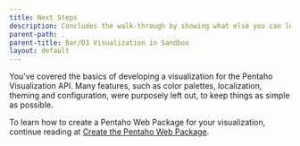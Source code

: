 ```yaml
---
title: Next Steps
description: Concludes the walk-through by showing what else you can learn.
parent-path: .
parent-title: Bar/D3 Visualization in Sandbox
layout: default
---
```


You've covered the basics of developing a visualization for the Pentaho Visualization API.
Many features, such as color palettes, localization, theming and configuration, were purposely left out, 
to keep things as simple as possible.

To learn how to create a Pentaho Web Package for your visualization,
continue reading at [Create the Pentaho Web Package](../../create#2-create-the-pentaho-web-package). 
